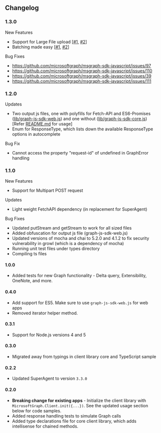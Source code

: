 ## Changelog

### 1.3.0
New Features
* Support for Large File upload [[#1](https://developer.microsoft.com/en-us/graph/docs/api-reference/v1.0/api/driveitem_createuploadsession), [#2](https://github.com/microsoftgraph/msgraph-sdk-javascript/blob/dev/docs/tasks/LargeFileUploadTask.md)]
* Batching made easy [[#1](https://developer.microsoft.com/en-us/graph/docs/concepts/json_batching), [#2](https://github.com/microsoftgraph/msgraph-sdk-javascript/blob/dev/docs/content/Batching.md)]

Bug Fixes
* https://github.com/microsoftgraph/msgraph-sdk-javascript/issues/97
* https://github.com/microsoftgraph/msgraph-sdk-javascript/issues/110
* https://github.com/microsoftgraph/msgraph-sdk-javascript/issues/39
* https://github.com/microsoftgraph/msgraph-sdk-javascript/issues/111

### 1.2.0
Updates
* Two output js files, one with polyfills for Fetch-API and ES6-Promises ([lib/graph-js-sdk-web.js](./lib/graph-js-sdk-web.js)) and one without ([lib/graph-js-sdk-core.js](./lib/graph-js-sdk-core.js))
[Refer [README.md](https://github.com/microsoftgraph/msgraph-sdk-javascript#browser) for usage]
* Enum for ResponseType, which lists down the available ResponseType options in autocomplete

Bug Fix
* Cannot access the property "request-id" of undefined in GraphError handling

### 1.1.0
New Features
* Support for Multipart POST request

Updates
* Light weight FetchAPI dependency (in replacement for SuperAgent)

Bug Fixes
* Updated putStream and getStream to work for all sized files
* Added obfuscation for output js file (graph-js-sdk-web.js)
* Updated versions of mocha and chai to 5.2.0 and 4.1.2 to fix security vulnerability in growl (which is a dependency of mocha)
* Running unit test files under types directory
* Compiling ts files

#### 1.0.0
* Added tests for new Graph functionality - Delta query, Extensibility, OneNote, and more.

#### 0.4.0
* Add support for ES5. Make sure to use `graph-js-sdk-web.js` for web apps
* Removed iterator helper method.

#### 0.3.1
* Support for Node.js versions 4 and 5

#### 0.3.0
* Migrated away from typings in client library core and TypeScript sample

#### 0.2.2
* Updated SuperAgent to version ``` 3.3.0 ```

#### 0.2.0
* **Breaking change for existing apps** - Initialize the client library with `MicrosoftGraph.Client.init({...})`. See the updated usage section below for code samples.
* Added response handling tests to simulate Graph calls
* Added type declarations file for core client library, which adds intellisense for chained methods.
